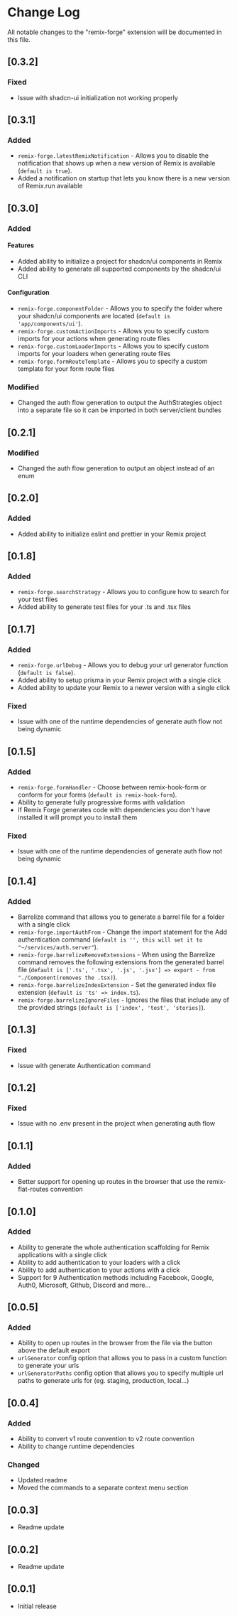 # Change Log

All notable changes to the "remix-forge" extension will be documented in this file. 
## [0.3.2]
### Fixed
- Issue with shadcn-ui initialization not working properly

## [0.3.1]
### Added
- `remix-forge.latestRemixNotification` - Allows you to disable the notification that shows up when a new version of Remix is available (`default is true`).
- Added a notification on startup that lets you know there is a new version of Remix.run available

## [0.3.0]
### Added

#### Features
- Added ability to initialize a project for shadcn/ui components in Remix
- Added ability to generate all supported components by the shadcn/ui CLI

#### Configuration
- `remix-forge.componentFolder` - Allows you to specify the folder where your shadcn/ui components are located (`default is 'app/components/ui'`).
- `remix-forge.customActionImports` - Allows you to specify custom imports for your actions when generating route files
- `remix-forge.customLoaderImports` - Allows you to specify custom imports for your loaders when generating route files
- `remix-forge.formRouteTemplate` - Allows you to specify a custom template for your form route files

### Modified
- Changed the auth flow generation to output the AuthStrategies object into a separate file so it can be imported in both server/client bundles

## [0.2.1]
### Modified
- Changed the auth flow generation to output an object instead of an enum

## [0.2.0]
### Added
- Added ability to initialize eslint and prettier in your Remix project

## [0.1.8]
### Added
- `remix-forge.searchStrategy` - Allows you to configure how to search for your test files
- Added ability to generate test files for your .ts and .tsx files

## [0.1.7]
### Added
- `remix-forge.urlDebug` - Allows you to debug your url generator function (`default is false`).
- Added ability to setup prisma in your Remix project with a single click
- Added ability to update your Remix to a newer version with a single click
### Fixed
- Issue with one of the runtime dependencies of generate auth flow not being dynamic

## [0.1.5]
### Added
- `remix-forge.formHandler` - Choose between remix-hook-form or conform for your forms (`default is remix-hook-form`).
- Ability to generate fully progressive forms with validation
- If Remix Forge generates code with dependencies you don't have installed it will prompt you to install them
### Fixed
- Issue with one of the runtime dependencies of generate auth flow not being dynamic

## [0.1.4]
### Added
- Barrelize command that allows you to generate a barrel file for a folder with a single click
- `remix-forge.importAuthFrom` - Change the import statement for the Add authentication command (`default is '', this will set it to "~/services/auth.server"`).
- `remix-forge.barrelizeRemoveExtensions` - When using the Barrelize command removes the following extensions from the generated barrel file (`default is ['.ts', '.tsx', '.js', '.jsx'] => export - from "./Component(removes the .tsx)`).
- `remix-forge.barrelizeIndexExtension` - Set the generated index file extension (`default is 'ts' => index.ts`).
- `remix-forge.barrelizeIgnoreFiles` - Ignores the files that include any of the provided strings (`default is ['index', 'test', 'stories]`).


## [0.1.3]
### Fixed
- Issue with generate Authentication command

## [0.1.2]
### Fixed
- Issue with no .env present in the project when generating auth flow

## [0.1.1]
### Added
- Better support for opening up routes in the browser that use the remix-flat-routes convention

## [0.1.0]
### Added
- Ability to generate the whole authentication scaffolding for Remix applications with a single click
- Ability to add authentication to your loaders with a click
- Ability to add authentication to your actions with a click
- Support for 9 Authentication methods including Facebook, Google, Auth0, Microsoft, Github, Discord and more...

## [0.0.5]
### Added
- Ability to open up routes in the browser from the file via the button above the default export
- `urlGenerator` config option that allows you to pass in a custom function to generate your urls
- `urlGeneratorPaths` config option that allows you to specify multiple url paths to generate urls for (eg. staging, production, local...)

## [0.0.4]

### Added
- Ability to convert v1 route convention to v2 route convention
- Ability to change runtime dependencies

### Changed
- Updated readme
- Moved the commands to a separate context menu section

## [0.0.3]

- Readme update

## [0.0.2]

- Readme update

## [0.0.1]

- Initial release